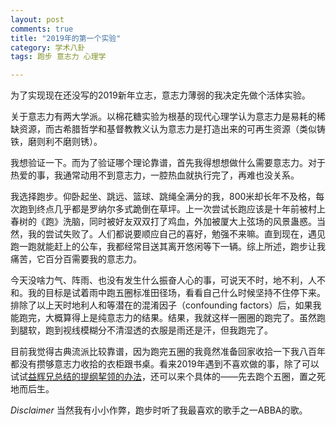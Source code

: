 ```yaml
---
layout: post
comments: true
title: "2019年的第一个实验"
category: 学术八卦
tags: 跑步 意志力 心理学 

---
```


为了实现现在还没写的2019新年立志，意志力薄弱的我决定先做个活体实验。

关于意志力有两大学派。以棉花糖实验为根基的现代心理学认为意志力是易耗的稀缺资源，而古希腊哲学和基督教教义认为意志力是打造出来的可再生资源（类似铸铁，磨则利不磨则锈）。

我想验证一下。而为了验证哪个理论靠谱，首先我得想想做什么需要意志力。对于热爱的事，我通常动用不到意志力，一腔热血就执行完了，再难也没关系。

我选择跑步。仰卧起坐、跳远、篮球、跳绳全满分的我，800米却长年不及格，每次跑到终点几乎都是罗纳尔多式跪倒在草坪。上一次尝试长跑应该是十年前被村上春树的《跑》洗脑，同时被好友双双打了鸡血，外加被厦大上弦场的风景蛊惑。当然，我的尝试失败了。人们都说要顺应自己的喜好，勉强不来嘛。直到现在，遇见跑一跑就能赶上的公车，我都经常目送其离开悠闲等下一辆。综上所述，跑步让我痛苦，它百分百需要我的意志力。

今天没啥力气、阵雨、也没有发生什么振奋人心的事，可说天不时，地不利，人不和。我的目标是试着雨中跑五圈标准田径场，看看自己什么时候坚持不住停下来。排除了以上天时地利人和等潜在的混淆因子（confounding factors）后，如果我能跑完，大概算得上是纯意志力的结果。结果，我就这样一圈圈的跑完了。虽然跑到腿软，跑到视线模糊分不清湿透的衣服是雨还是汗，但我跑完了。

目前我觉得古典流派比较靠谱，因为跑完五圈的我竟然准备回家收拾一下我八百年都没有攒够意志力收拾的衣柜跟书桌。看来2019年遇到不喜欢做的事，除了可以试试[益辉兄总结的提纲挈领的办法](https://yihui.name/cn/2018/11/gtd-when-you-dont-like-it/)，还可以来个具体的——先去跑个五圈，置之死地而后生。

*Disclaimer* 当然我有小小作弊，跑步时听了我最喜欢的歌手之一ABBA的歌。

